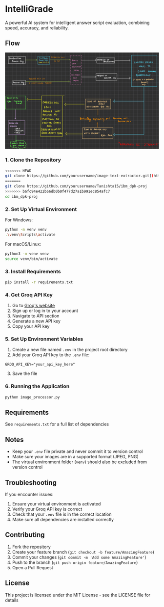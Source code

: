 # IntelliGrade

 A powerful AI system for intelligent answer script evaluation, combining speed, accuracy, and reliability.
 ## Flow
 ![Diagram of the flow](flow.jpg)

### 1. Clone the Repository

```bash
<<<<<<< HEAD
git clone https://github.com/yourusername/image-text-extractor.git](https://github.com/ShiroYasha18/ibm_dpk-proj
=======
git clone https://github.com/yourusername/Tanishta15/ibm_dpk-proj
>>>>>>> b6fc94e422b66db0b0f477d27a1b991ec854afc7
cd ibm_dpk-proj
```

### 2. Set Up Virtual Environment

For Windows:
```bash
python -m venv venv
.\venv\Scripts\activate
```

For macOS/Linux:
```bash
python3 -m venv venv
source venv/bin/activate
```

### 3. Install Requirements

```bash
pip install -r requirements.txt
```

### 4. Get Groq API Key

1. Go to [Groq's website](https://console.groq.com/)
2. Sign up or log in to your account
3. Navigate to API section
4. Generate a new API key
5. Copy your API key

### 5. Set Up Environment Variables

1. Create a new file named `.env` in the project root directory
2. Add your Groq API key to the `.env` file:
```
GROQ_API_KEY="your_api_key_here"
```
3. Save the file

### 6. Running the Application

```bash
python image_processor.py
```



## Requirements

See `requirements.txt` for a full list of dependencies

## Notes

- Keep your `.env` file private and never commit it to version control
- Make sure your images are in a supported format (JPEG, PNG)
- The virtual environment folder (`venv`) should also be excluded from version control

## Troubleshooting

If you encounter issues:
1. Ensure your virtual environment is activated
2. Verify your Groq API key is correct
3. Check that your `.env` file is in the correct location
4. Make sure all dependencies are installed correctly

## Contributing

1. Fork the repository
2. Create your feature branch (`git checkout -b feature/AmazingFeature`)
3. Commit your changes (`git commit -m 'Add some AmazingFeature'`)
4. Push to the branch (`git push origin feature/AmazingFeature`)
5. Open a Pull Request

## License

This project is licensed under the MIT License - see the LICENSE file for details
